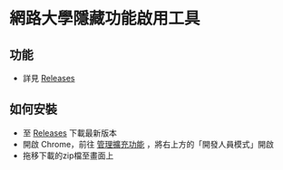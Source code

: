 # 網路大學隱藏功能啟用工具

## 功能
- 詳見 [Releases](https://github.com/a962702/cu_unlocker/releases)

## 如何安裝
- 至 [Releases](https://github.com/a962702/cu_unlocker/releases) 下載最新版本
- 開啟 Chrome，前往 [管理擴充功能](chrome://extensions/) ，將右上方的「開發人員模式」開啟
- 拖移下載的zip檔至畫面上